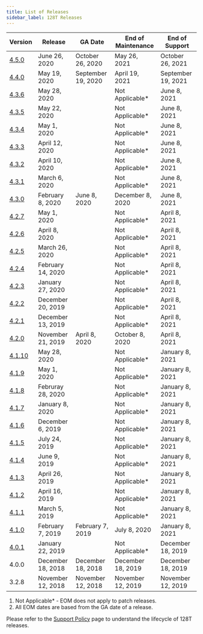 ```yaml
---
title: List of Releases
sidebar_label: 128T Releases
---
```


| Version                                          | Release           | GA Date            | End of Maintenance | End of Support     |
| ------------------------------------------------ | ----------------- | ------------------ | ------------------ | ------------------ |
| [4.5.0](release_notes_128t_4.5.md#release-450)   | June 26, 2020     | October 26, 2020   | May 26, 2021       | October 26, 2021   |
| [4.4.0](release_notes_128t_4.4.md#release-440)   | May 19, 2020      | September 19, 2020 | April 19, 2021     | September 19, 2021 |
| [4.3.6](release_notes_128t_4.3.md#release-436)   | May 28, 2020      |                    | Not Applicable*    | June 8, 2021       |
| [4.3.5](release_notes_128t_4.3.md#release-435)   | May 22, 2020      |                    | Not Applicable*    | June 8, 2021       |
| [4.3.4](release_notes_128t_4.3.md#release-434)   | May 1, 2020       |                    | Not Applicable*    | June 8, 2021       |
| [4.3.3](release_notes_128t_4.3.md#release-433)   | April 12, 2020    |                    | Not Applicable*    | June 8, 2021       |
| [4.3.2](release_notes_128t_4.3.md#release-432)   | April 10, 2020    |                    | Not Applicable*    | June 8, 2021       |
| [4.3.1](release_notes_128t_4.3.md#release-431)   | March 6, 2020     |                    | Not Applicable*    | June 8, 2021       |
| [4.3.0](release_notes_128t_4.3.md#release-430)   | February 8, 2020  | June 8, 2020       | December 8, 2020   | June 8, 2021       |
| [4.2.7](release_notes_128t_4.2.md#release-427)   | May 1, 2020       |                    | Not Applicable*    | April 8, 2021      |
| [4.2.6](release_notes_128t_4.2.md#release-426)   | April 8, 2020     |                    | Not Applicable*    | April 8, 2021      |
| [4.2.5](release_notes_128t_4.2.md#release-425)   | March 26, 2020    |                    | Not Applicable*    | April 8, 2021      |
| [4.2.4](release_notes_128t_4.2.md#release-424)   | February 14, 2020 |                    | Not Applicable*    | April 8, 2021      |
| [4.2.3](release_notes_128t_4.2.md#release-423)   | January 27, 2020  |                    | Not Applicable*    | April 8, 2021      |
| [4.2.2](release_notes_128t_4.2.md#release-422)   | December 20, 2019 |                    | Not Applicable*    | April 8, 2021      |
| [4.2.1](release_notes_128t_4.2.md#release-421)   | December 13, 2019 |                    | Not Applicable*    | April 8, 2021      |
| [4.2.0](release_notes_128t_4.2.md#release-420)   | November 21, 2019 | April 8, 2020      | October 8, 2020    | April 8, 2021      |
| [4.1.10](release_notes_128t_4.1.md#release-4110) | May 28, 2020      |                    | Not Applicable*    | January 8, 2021    |
| [4.1.9](release_notes_128t_4.1.md#release-419)   | May 1, 2020       |                    | Not Applicable*    | January 8, 2021    |
| [4.1.8](release_notes_128t_4.1.md#release-418)   | Februray 28, 2020 |                    | Not Applicable*    | January 8, 2021    |
| [4.1.7](release_notes_128t_4.1.md#release-417)   | January 8, 2020   |                    | Not Applicable*    | January 8, 2021    |
| [4.1.6](release_notes_128t_4.1.md#release-416)   | December 6, 2019  |                    | Not Applicable*    | January 8, 2021    |
| [4.1.5](release_notes_128t_4.1.md#release-415)   | July 24, 2019     |                    | Not Applicable*    | January 8, 2021    |
| [4.1.4](release_notes_128t_4.1.md#release-414)   | June 9, 2019      |                    | Not Applicable*    | January 8, 2021    |
| [4.1.3](release_notes_128t_4.1.md#release-413)   | April 26, 2019    |                    | Not Applicable*    | January 8, 2021    |
| [4.1.2](release_notes_128t_4.1.md#release-412)   | April 16, 2019    |                    | Not Applicable*    | January 8, 2021    |
| [4.1.1](release_notes_128t_4.1.md#release-411)   | March 5, 2019     |                    | Not Applicable*    | January 8, 2021    |
| [4.1.0](release_notes_128t_4.1.md#release-410)   | February 7, 2019  | February 7, 2019   | July 8, 2020       | January 8, 2021    |
| [4.0.1](release_notes_128t_4.0.md#release-401)   | January 22, 2019  |                    | Not Applicable*    | December 18, 2019  |
| 4.0.0                                            | December 18, 2018 | December 18, 2018  | December 18, 2019  | December 18, 2019  |
| 3.2.8                                            | November 12, 2018 | November 12, 2018  | November 12, 2019  | November 12, 2019  |

1. Not Applicable* - EOM does not apply to patch releases.
2. All EOM dates are based from the GA date of a release.

Please refer to the [Support Policy](about_support_policy.md) page to understand the lifecycle of 128T releases.
